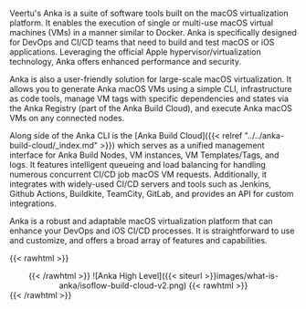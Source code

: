 ---
---

Veertu's Anka is a suite of software tools built on the macOS virtualization platform. It enables the execution of single or multi-use macOS virtual machines (VMs) in a manner similar to Docker. Anka is specifically designed for DevOps and CI/CD teams that need to build and test macOS or iOS applications. Leveraging the official Apple hypervisor/virtualization technology, Anka offers enhanced performance and security.

Anka is also a user-friendly solution for large-scale macOS virtualization. It allows you to generate Anka macOS VMs using a simple CLI, infrastructure as code tools, manage VM tags with specific dependencies and states via the Anka Registry (part of the Anka Build Cloud), and execute Anka macOS VMs on any connected nodes.

Along side of the Anka CLI is the [Anka Build Cloud]({{< relref "../../anka-build-cloud/_index.md" >}}) which serves as a unified management interface for Anka Build Nodes, VM instances, VM Templates/Tags, and logs. It features intelligent queueing and load balancing for handling numerous concurrent CI/CD job macOS VM requests. Additionally, it integrates with widely-used CI/CD servers and tools such as Jenkins, Github Actions, Buildkite, TeamCity, GitLab, and provides an API for custom integrations.

Anka is a robust and adaptable macOS virtualization platform that can enhance your DevOps and iOS CI/CD processes. It is straightforward to use and customize, and offers a broad array of features and capabilities.

{{< rawhtml >}}<center>{{< /rawhtml >}}
![Anka High Level]({{< siteurl >}}images/what-is-anka/isoflow-build-cloud-v2.png)
{{< rawhtml >}}</center>{{< /rawhtml >}}
